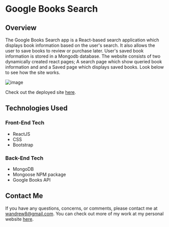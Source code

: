 # Google Books Search

## Overview 

The Google Books Search app is a React-based search application which displays book information based on the user's search. It also allows the user to save books to review or purchase later. User's saved book information is stored in a Mongodb database. The website consists of two dynamically created react pages; A search page which show queried book information and and a Saved page which displays saved books. Look below to see how the site works.

![image]()

Check out the deployed site [here](https://wandrew8.github.io/Google-Book-Search).

## Technologies Used
### Front-End Tech
* ReactJS
* CSS
* Bootstrap

### Back-End Tech

* MongoDB
* Mongoose NPM package
* Google Books API

## Contact Me
If you have any questions, concerns, or comments, please contact me at wandrew8@gmail.com. You can check out more of my work at my personal website [here](https://wandrew8.github.io/Personal-Website/).

